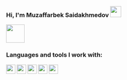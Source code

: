 ### Hi, I'm Muzaffarbek Saidakhmedov <img src='https://camo.githubusercontent.com/e8e7b06ecf583bc040eb60e44eb5b8e0ecc5421320a92929ce21522dbc34c891/68747470733a2f2f6d656469612e67697068792e636f6d2f6d656469612f6876524a434c467a6361737252346961377a2f67697068792e676966' width="30px">

<a href='https://www.youtube.com/channel/UC3mVtgc4qt2XJP2LhEjpv6g'>
  <img src="https://www.freepnglogos.com/uploads/youtube-logo-hd-8.png" width="50px">
</a>

<br />

### Languages and tools I work with:

<code><img src="http://assets.stickpng.com/images/5848152fcef1014c0b5e4967.png" height="25px"></code>
<code><img src="https://mpng.subpng.com/20180802/tpl/kisspng-logo-html5-brand-clip-art-%E6%9D%89-%E5%B1%B1-%E8%89%AF-%E9%9B%84-5b62be01b565d5.334247781533197825743.jpg" height="25px"></code>
<code><img src="https://cdn.freebiesupply.com/logos/large/2x/css3-logo-png-transparent.png" height="25px"></code>
<code><img src="https://upload.wikimedia.org/wikipedia/commons/thumb/b/b2/Bootstrap_logo.svg/512px-Bootstrap_logo.svg.png" height="25px"></code>
<code><img src="https://mpng.subpng.com/20180802/tpl/kisspng-logo-html5-brand-clip-art-%E6%9D%89-%E5%B1%B1-%E8%89%AF-%E9%9B%84-5b62be01b565d5.334247781533197825743.jpg" height="25px"></code>
